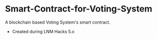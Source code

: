 # Smart-Contract-for-Voting-System
A blockchain based Voting System's smart contract. 
- Created during LNM Hacks 5.o
